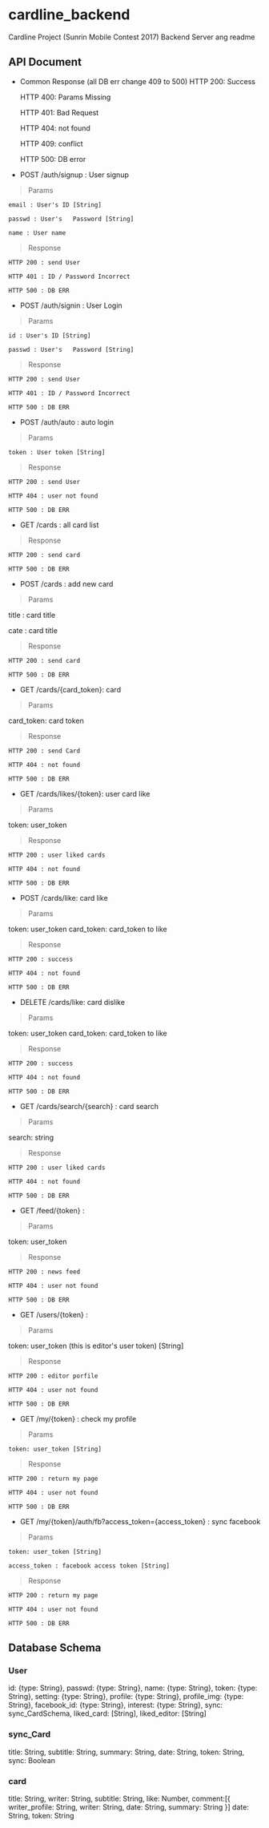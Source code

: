 # cardline_backend
Cardline Project (Sunrin Mobile Contest 2017) Backend Server
ang readme
## API Document

* Common Response
  (all DB err change 409 to 500)
  HTTP 200: Success

  HTTP 400: Params Missing

  HTTP 401: Bad Request

  HTTP 404: not found

  HTTP 409: conflict

  HTTP 500: DB error

* POST /auth/signup : User signup

> Params

    email : User's ID [String]

    passwd : User's   Password [String]

    name : User name

> Response

    HTTP 200 : send User

    HTTP 401 : ID / Password Incorrect

    HTTP 500 : DB ERR

* POST /auth/signin : User Login

> Params

    id : User's ID [String]

    passwd : User's   Password [String]

> Response

    HTTP 200 : send User

    HTTP 401 : ID / Password Incorrect

    HTTP 500 : DB ERR

* POST /auth/auto : auto login

> Params

    token : User token [String]

> Response

    HTTP 200 : send User

    HTTP 404 : user not found

    HTTP 500 : DB ERR

* GET /cards : all card list

> Response

    HTTP 200 : send card

    HTTP 500 : DB ERR


* POST /cards : add new card

> Params

  title : card title

  cate : card title

> Response

    HTTP 200 : send card

    HTTP 500 : DB ERR

* GET /cards/{card_token}: card

> Params

  card_token: card token

> Response

    HTTP 200 : send Card

    HTTP 404 : not found

    HTTP 500 : DB ERR


* GET /cards/likes/{token}: user card like

> Params

  token: user_token

> Response

    HTTP 200 : user liked cards

    HTTP 404 : not found

    HTTP 500 : DB ERR

* POST /cards/like: card like

> Params

  token: user_token
  card_token: card_token to like

> Response

    HTTP 200 : success

    HTTP 404 : not found

    HTTP 500 : DB ERR

* DELETE /cards/like: card dislike

> Params

  token: user_token
  card_token: card_token to like

> Response

    HTTP 200 : success

    HTTP 404 : not found

    HTTP 500 : DB ERR

* GET /cards/search/{search} : card search

> Params

  search: string

> Response

    HTTP 200 : user liked cards

    HTTP 404 : not found

    HTTP 500 : DB ERR


* GET /feed/{token} :

> Params

  token: user_token


> Response

    HTTP 200 : news feed

    HTTP 404 : user not found

    HTTP 500 : DB ERR


* GET /users/{token} :

 > Params

  token: user_token (this is editor's user token) [String]

> Response

    HTTP 200 : editor porfile

    HTTP 404 : user not found

    HTTP 500 : DB ERR


* GET /my/{token} : check my profile

 > Params

    token: user_token [String]

> Response

    HTTP 200 : return my page

    HTTP 404 : user not found

    HTTP 500 : DB ERR


* GET /my/{token}/auth/fb?access_token={access_token} : sync facebook

 > Params

    token: user_token [String]

    access_token : facebook access token [String]

> Response

    HTTP 200 : return my page

    HTTP 404 : user not found

    HTTP 500 : DB ERR




## Database Schema

### User
  id: {type: String},
  passwd: {type: String},
  name: {type: String},
  token: {type: String},
  setting: {type: String},
  profile: {type: String},
  profile_img: {type: String},
  facebook_id: {type: String},
  interest: {type: String},
  sync: sync_CardSchema,
  liked_card: [String],
  liked_editor: [String]

### sync_Card
  title: String,
  subtitle: String,
  summary: String,
  date: String,
  token: String,
  sync: Boolean

### card
  title: String,
  writer: String,
  subtitle: String,
  like: Number,
  comment:[{
  	writer_profile: String,
  	writer: String,
  	date: String,
  	summary: String
  }]
  date: String,
  token: String
